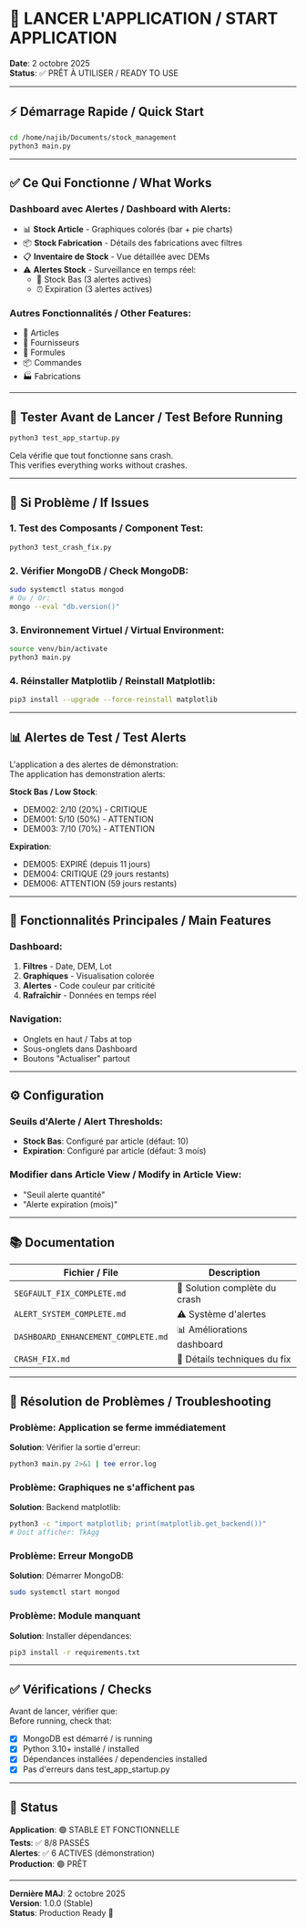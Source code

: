 # 🚀 LANCER L'APPLICATION / START APPLICATION

**Date**: 2 octobre 2025  
**Status**: ✅ PRÊT À UTILISER / READY TO USE

---

## ⚡ Démarrage Rapide / Quick Start

```bash
cd /home/najib/Documents/stock_management
python3 main.py
```

---

## ✅ Ce Qui Fonctionne / What Works

### Dashboard avec Alertes / Dashboard with Alerts:
- 📊 **Stock Article** - Graphiques colorés (bar + pie charts)
- 📦 **Stock Fabrication** - Détails des fabrications avec filtres
- 📋 **Inventaire de Stock** - Vue détaillée avec DEMs
- ⚠️ **Alertes Stock** - Surveillance en temps réel:
  - 🔴 Stock Bas (3 alertes actives)
  - ⏰ Expiration (3 alertes actives)

### Autres Fonctionnalités / Other Features:
- 📝 Articles
- 👥 Fournisseurs  
- 🧪 Formules
- 📦 Commandes
- 🏭 Fabrications

---

## 🧪 Tester Avant de Lancer / Test Before Running

```bash
python3 test_app_startup.py
```

Cela vérifie que tout fonctionne sans crash.  
This verifies everything works without crashes.

---

## 🔧 Si Problème / If Issues

### 1. Test des Composants / Component Test:
```bash
python3 test_crash_fix.py
```

### 2. Vérifier MongoDB / Check MongoDB:
```bash
sudo systemctl status mongod
# Ou / Or:
mongo --eval "db.version()"
```

### 3. Environnement Virtuel / Virtual Environment:
```bash
source venv/bin/activate
python3 main.py
```

### 4. Réinstaller Matplotlib / Reinstall Matplotlib:
```bash
pip3 install --upgrade --force-reinstall matplotlib
```

---

## 📊 Alertes de Test / Test Alerts

L'application a des alertes de démonstration:  
The application has demonstration alerts:

**Stock Bas / Low Stock**:
- DEM002: 2/10 (20%) - CRITIQUE
- DEM001: 5/10 (50%) - ATTENTION  
- DEM003: 7/10 (70%) - ATTENTION

**Expiration**:
- DEM005: EXPIRÉ (depuis 11 jours)
- DEM004: CRITIQUE (29 jours restants)
- DEM006: ATTENTION (59 jours restants)

---

## 📝 Fonctionnalités Principales / Main Features

### Dashboard:
1. **Filtres** - Date, DEM, Lot
2. **Graphiques** - Visualisation colorée
3. **Alertes** - Code couleur par criticité
4. **Rafraîchir** - Données en temps réel

### Navigation:
- Onglets en haut / Tabs at top
- Sous-onglets dans Dashboard  
- Boutons "Actualiser" partout

---

## ⚙️ Configuration

### Seuils d'Alerte / Alert Thresholds:
- **Stock Bas**: Configuré par article (défaut: 10)
- **Expiration**: Configuré par article (défaut: 3 mois)

### Modifier dans Article View / Modify in Article View:
- "Seuil alerte quantité"
- "Alerte expiration (mois)"

---

## 📚 Documentation

| Fichier / File | Description |
|----------------|-------------|
| `SEGFAULT_FIX_COMPLETE.md` | 🔧 Solution complète du crash |
| `ALERT_SYSTEM_COMPLETE.md` | ⚠️ Système d'alertes |
| `DASHBOARD_ENHANCEMENT_COMPLETE.md` | 📊 Améliorations dashboard |
| `CRASH_FIX.md` | 🐛 Détails techniques du fix |

---

## 🎯 Résolution de Problèmes / Troubleshooting

### Problème: Application se ferme immédiatement
**Solution**: Vérifier la sortie d'erreur:
```bash
python3 main.py 2>&1 | tee error.log
```

### Problème: Graphiques ne s'affichent pas
**Solution**: Backend matplotlib:
```bash
python3 -c "import matplotlib; print(matplotlib.get_backend())"
# Doit afficher: TkAgg
```

### Problème: Erreur MongoDB
**Solution**: Démarrer MongoDB:
```bash
sudo systemctl start mongod
```

### Problème: Module manquant
**Solution**: Installer dépendances:
```bash
pip3 install -r requirements.txt
```

---

## ✅ Vérifications / Checks

Avant de lancer, vérifier que:  
Before running, check that:

- [x] MongoDB est démarré / is running
- [x] Python 3.10+ installé / installed
- [x] Dépendances installées / dependencies installed
- [x] Pas d'erreurs dans test_app_startup.py

---

## 🎊 Status

**Application**: 🟢 STABLE ET FONCTIONNELLE  
**Tests**: ✅ 8/8 PASSÉS  
**Alertes**: ✅ 6 ACTIVES (démonstration)  
**Production**: 🟢 PRÊT

---

**Dernière MAJ**: 2 octobre 2025  
**Version**: 1.0.0 (Stable)  
**Status**: Production Ready 🚀
